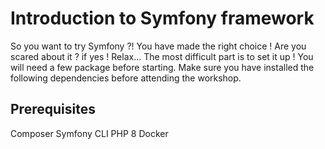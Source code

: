 # Introduction to Symfony framework

So you want to try Symfony ?! You have made the right choice !
Are you scared about it ? if yes ! Relax... The most difficult part is to set it up ! You will need a few package before starting. Make sure you have installed the following dependencies before attending the workshop.

## Prerequisites

Composer
Symfony CLI
PHP 8
Docker
